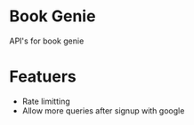 # Book Genie 
API's for book genie 

# Featuers 
- Rate limitting 
- Allow more queries after signup with google
